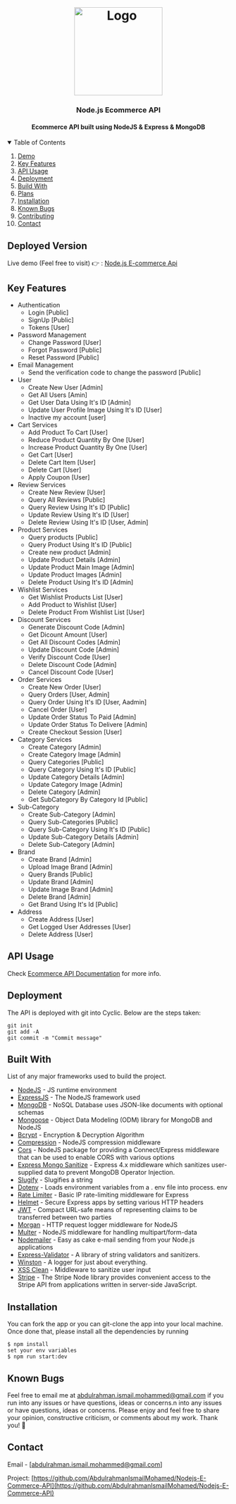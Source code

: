 <!-- PROJECT LOGO -->
<br />
<h1 align="center">
  <a href="https://github.com/AbdulrahmanIsmailMohamed/Nodejs-E-Commerce-API">
    <img src="https://hackernoon.com/hn-images/1*lAR9Uh_gJ7dp23e0vhy5Hg.png" alt="Logo" width="200" height="200">
  </a>

  <h3 align="center">Node.js Ecommerce API</h3>
</h1>

<h4 align="center">Ecommerce API built using NodeJS & Express & MongoDB</h4>

<!-- TABLE OF CONTENTS -->
<details open="open">
  <summary>Table of Contents</summary>
  <ol>
    <li>
      <a href="#deployed-version">Demo</a>
    </li>
    <li>
      <a href="#key-features">Key Features</a>
    </li>
    <li>
      <a href="#api-usage">API Usage</a>
    </li>
    <li>
      <a href="#deployment">Deployment</a>
    </li>
    <li>
      <a href="#build-with">Build With</a>
    </li>
    <li>
      <a href="#plans">Plans</a>
    </li>
    <li>
      <a href="#installation">Installation</a>
    </li>
    <li>
      <a href="#known-bugs">Known Bugs</a>
    </li>
    <li>
      <a href="#contributing">Contributing</a>
    </li>
    <li>
      <a href="#contact">Contact</a>
    </li>

  </ol>
</details>

## Deployed Version

Live demo (Feel free to visit) 👉 :  <a href="nodejs-e-commerce-api.cyclic.app/">Node.js E-commerce Api </a>

## Key Features

* Authentication
  * Login [Public]
  * SignUp [Public]
  * Tokens [User]
* Password Management
  * Change Password [User]
  * Forgot Password [Public]
  * Reset Password  [Public]
* Email Management
  * Send the verification code to change the password [Public]
* User
  * Create New User [Admin]
  * Get All Users [Amin]
  * Get User Data Using It's ID [Admin]
  * Update User Profile Image Using It's ID [User]
  * Inactive my account [user]
* Cart Services
  * Add Product To Cart [User]
  * Reduce Product Quantity By One [User]
  * Increase Product Quantity By One [User]
  * Get Cart [User]
  * Delete Cart Item [User]
  * Delete Cart [User]
  * Apply Coupon [User]
* Review Services
  * Create New Review [User]
  * Query All Reviews [Public]
  * Query Review Using It's ID [Public]
  * Update Review Using It's ID [User]
  * Delete Review Using It's ID [User, Admin]
* Product Services
  * Query products [Public]
  * Query Product Using It's ID [Public]
  * Create new product [Admin]
  * Update Product Details [Admin]
  * Update Product Main Image [Admin]
  * Update Product Images [Admin]
  * Delete Product Using It's ID [Admin]
* Wishlist Services
  * Get Wishlist Products List [User]
  * Add Product to Wishlist [User]
  * Delete Product From Wishlist List [User]
* Discount Services
  * Generate Discount Code [Admin]
  * Get Dicount Amount [User]
  * Get All Discount Codes [Admin]
  * Update Discount Code [Admin]
  * Verify Discount Code [User]
  * Delete Discount Code [Admin]
  * Cancel Discount Code [User]
* Order Services
  * Create New Order [User]
  * Query Orders [User, Admin]
  * Query Order Using It's ID [User, Aadmin]
  * Cancel Order [User]
  * Update Order Status To Paid [Admin]
  * Update Order Status To Delivere [Admin]
  * Create Checkout Session [User]
* Category Services
  * Create Category [Admin]
  * Create Category Image [Admin]
  * Query Categories [Public]
  * Query Category Using It's ID [Public]
  * Update Category Details [Admin]
  * Update Category Image [Admin]
  * Delete Category [Admin]
  * Get SubCategory By Category Id [Public]
* Sub-Category
  * Create Sub-Category [Admin]
  * Query Sub-Categories [Public]
  * Query Sub-Category Using It's ID [Public]
  * Update Sub-Category Details [Admin]
  * Delete Sub-Category [Admin]
* Brand
  * Create Brand [Admin]
  * Upload Image Brand [Admin]
  * Query Brands [Public]
  * Update Brand [Admin]
  * Update Image Brand [Admin]
  * Delete Brand [Admin]
  * Get Brand Using It's Id [Public]
* Address
  * Create Address [User]
  * Get Logged User Addresses [User]
  * Delete Address [User]
  
## API Usage

Check [Ecommerce API Documentation]() for more info.

## Deployment

The API is deployed with git into Cyclic. Below are the steps taken:

```
git init
git add -A
git commit -m "Commit message"
```

## Built With

List of any major frameworks used to build the project.

* [NodeJS](https://nodejs.org/) - JS runtime environment
* [ExpressJS](https://expressjs.com/) - The NodeJS framework used
* [MongoDB](https://www.mongodb.com/) - NoSQL Database uses JSON-like documents with optional schemas
* [Mongoose](https://mongoosejs.com/) - Object Data Modeling (ODM) library for MongoDB and NodeJS
* [Bcrypt](https://www.npmjs.com/package/bcrypt) - Encryption & Decryption Algorithm
* [Compression](https://www.npmjs.com/package/compression) - NodeJS compression middleware
* [Cors](https://www.npmjs.com/package/cors) - NodeJS package for providing a Connect/Express middleware that can be used to enable CORS with various options
* [Express Mongo Sanitize](https://www.npmjs.com/package/express-mongo-sanitize) - Express 4.x middleware which sanitizes user-supplied data to prevent MongoDB Operator Injection.
* [Slugify](https://www.npmjs.com/package/slugify) - Slugifies a string
* [Dotenv](https://www.npmjs.com/package/dotenv) - Loads environment variables from a . env file into process. env
* [Rate Limiter](https://www.npmjs.com/package/express-rate-limit) - Basic IP rate-limiting middleware for Express
* [Helmet](https://www.npmjs.com/package/helmet) - Secure Express apps by setting various HTTP headers
* [JWT](https://jwt.io/) - Compact URL-safe means of representing claims to be transferred between two parties
* [Morgan](https://www.npmjs.com/package/morgan) - HTTP request logger middleware for NodeJS
* [Multer](https://www.npmjs.com/package/multer) - NodeJS middleware for handling multipart/form-data
* [Nodemailer](https://www.npmjs.com/package/nodemailer) - Easy as cake e-mail sending from your Node.js applications
* [Express-Validator](https://www.npmjs.com/package/express-validator) - A library of string validators and sanitizers.
* [Winston](https://www.npmjs.com/package/winston) - A logger for just about everything.
* [XSS Clean](https://www.npmjs.com/package/xss-clean) - Middleware to sanitize user input
* [Stripe](https://www.npmjs.com/package/stripe) - The Stripe Node library provides convenient access to the Stripe API from applications written in server-side JavaScript.

## Installation

You can fork the app or you can git-clone the app into your local machine. Once done that, please install all the
dependencies by running
```
$ npm install
set your env variables
$ npm run start:dev
``` 

## Known Bugs
Feel free to email me at abdulrahman.ismail.mohammed@gmail.com if you run into any issues or have questions, ideas or concerns.n into any issues or have questions, ideas or concerns.
Please enjoy and feel free to share your opinion, constructive criticism, or comments about my work. Thank you! 🙂

<!-- CONTACT -->
## Contact

Email - [abdulrahman.ismail.mohammed@gmail.com]

Project: [https://github.com/AbdulrahmanIsmailMohamed/Nodejs-E-Commerce-API](https://github.com/AbdulrahmanIsmailMohamed/Nodejs-E-Commerce-API)
